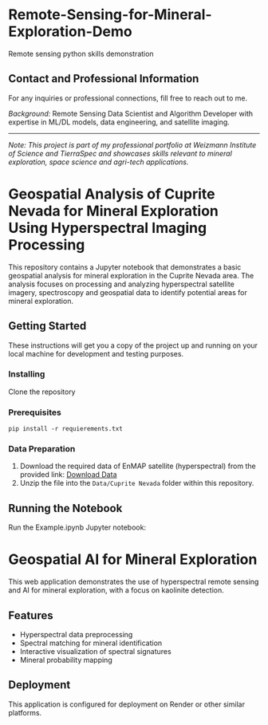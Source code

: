 # Remote-Sensing-for-Mineral-Exploration-Demo
Remote sensing python skills demonstration

## Contact and Professional Information
For any inquiries or professional connections, fill free to reach out to me.

*Background:* Remote Sensing Data Scientist and Algorithm Developer with expertise in ML/DL models, data engineering, and satellite imaging.

---

*Note: This project is part of my professional portfolio at Weizmann Institute of Science and TierraSpec and showcases skills relevant to mineral exploration, space science and agri-tech applications.*

# Geospatial Analysis of Cuprite Nevada for Mineral Exploration Using Hyperspectral Imaging Processing

This repository contains a Jupyter notebook that demonstrates a basic geospatial analysis for mineral exploration in the Cuprite Nevada area. The analysis focuses on processing and analyzing hyperspectral satellite imagery, spectroscopy and geospatial data to identify potential areas for mineral exploration.

## Getting Started

These instructions will get you a copy of the project up and running on your local machine for development and testing purposes.

### Installing
Clone the repository

### Prerequisites

`pip install -r requierements.txt`

### Data Preparation

1. Download the required data of EnMAP satellite (hyperspectral) from the provided link: [Download Data](https://drive.google.com/file/d/1CM63DXYgYX_TBFFIBlrXX1rQTzjWAVPn/view?usp=sharing)
2. Unzip the file into the `Data/Cuprite Nevada` folder within this repository.

## Running the Notebook

Run the Example.ipynb Jupyter notebook:

# Geospatial AI for Mineral Exploration

This web application demonstrates the use of hyperspectral remote sensing and AI for mineral exploration, with a focus on kaolinite detection.

## Features
- Hyperspectral data preprocessing
- Spectral matching for mineral identification
- Interactive visualization of spectral signatures
- Mineral probability mapping

## Deployment
This application is configured for deployment on Render or other similar platforms.



